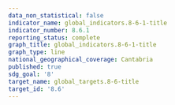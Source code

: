 ```yaml
---
data_non_statistical: false
indicator_name: global_indicators.8-6-1-title
indicator_number: 8.6.1
reporting_status: complete
graph_title: global_indicators.8-6-1-title
graph_type: line
national_geographical_coverage: Cantabria
published: true
sdg_goal: '8'
target_name: global_targets.8-6-title
target_id: '8.6'
---
```

